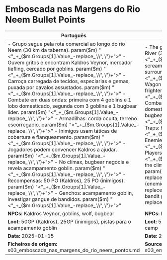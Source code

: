 # Emboscada nas Margens do Rio Neem  Bullet Points

| Português                                                                                                                                                                                                                                                                                                                                                                                                                                                                                                                                                                                                                                                                                                                       | English                                                                                                                                                                                                                                                                                                                                                                                                                                                                                                                                                                                                                                                                             |
| ------------------------------------------------------------------------------------------------------------------------------------------------------------------------------------------------------------------------------------------------------------------------------------------------------------------------------------------------------------------------------------------------------------------------------------------------------------------------------------------------------------------------------------------------------------------------------------------------------------------------------------------------------------------------------------------------------------------------------- | ----------------------------------------------------------------------------------------------------------------------------------------------------------------------------------------------------------------------------------------------------------------------------------------------------------------------------------------------------------------------------------------------------------------------------------------------------------------------------------------------------------------------------------------------------------------------------------------------------------------------------------------------------------------------------------- |
| - Grupo segue pela rota comercial ao longo do rio Neem (30 km da taberna). param($m) "<"_+_($m.Groups[1].Value_-replace_'//','/')_+_">" - Ouvem gritos e encontram Kaldros Veynor, mercador tiefling, cercado por goblins. param($m) "<"_+_($m.Groups[1].Value_-replace_'//','/')_+_">" - Carroça carregada de tecidos, especiarias e gemas, puxada por cavalos assustados. param($m) "<"_+_($m.Groups[1].Value_-replace_'//','/')_+_">" - Combate em duas ondas: primeira com 4 goblins e 1 lobo domesticado, segunda com 3 goblins e 1 bugbear líder. param($m) "<"_+_($m.Groups[1].Value_-replace_'//','/')_+_">" - Armadilhas: corda oculta, terreno escorregadio. param($m) "<"_+_($m.Groups[1].Value_-replace_'//','/')_+_">" - Inimigos usam táticas de cobertura e flanqueamento. param($m) "<"_+_($m.Groups[1].Value_-replace_'//','/')_+_">" - Jogadores podem convencer Kaldros a ajudar. param($m) "<"_+_($m.Groups[1].Value_-replace_'//','/')_+_">" - No clímax, bugbear negocia e revela acampamento goblin. param($m) "<"_+_($m.Groups[1].Value_-replace_'//','/')_+_">" - Recompensas: 50 PO (Kaldros), 25 PO (inimigos). param($m) "<"_+_($m.Groups[1].Value_-replace_'//','/')_+_">" - Ganchos: acampamento goblin, investigar gangue de bandidos. param($m) "<"_+_($m.Groups[1].Value_-replace_'//','/')_+_">"  | - The group follows the trade route along the Neem River (30 km from the tavern). param($m) "<"_+_($m.Groups[1].Value_-replace_'//','/')_+_">" - Hear screams and find Kaldros Veynor, a tiefling merchant, surrounded by goblins. param($m) "<"_+_($m.Groups[1].Value_-replace_'//','/')_+_">" - Wagon loaded with fabrics, spices, and gems, pulled by frightened horses. param($m) "<"_+_($m.Groups[1].Value_-replace_'//','/')_+_">" - Combat in two waves: first with 4 goblins and 1 domesticated wolf, second with 3 goblins and a bugbear leader. param($m) "<"_+_($m.Groups[1].Value_-replace_'//','/')_+_">" - Traps: hidden rope, slippery ground. param($m) "<"_+_($m.Groups[1].Value_-replace_'//','/')_+_">" - Enemies use cover and flanking tactics. param($m) "<"_+_($m.Groups[1].Value_-replace_'//','/')_+_">" - Players may convince Kaldros to help. param($m) "<"_+_($m.Groups[1].Value_-replace_'//','/')_+_">" - At the climax, bugbear negotiates and reveals goblin camp. param($m) "<"_+_($m.Groups[1].Value_-replace_'//','/')_+_">" - Rewards: 50 GP (Kaldros), 25 GP (enemies). param($m) "<"_+_($m.Groups[1].Value_-replace_'//','/')_+_">" - Hooks: goblin camp, investigate bandit gang. param($m) "<"_+_($m.Groups[1].Value_-replace_'//','/')_+_">"  |
| **NPCs:** Kaldros Veynor, goblins, wolf, bugbear                                                                                                                                                                                                                                                                                                                                                                                                                                                                                                                                                                                                                                                                                | **NPCs:** Kaldros Veynor, goblins, wolf, bugbear                                                                                                                                                                                                                                                                                                                                                                                                                                                                                                                                                                                                                                    |
| **Loot:** 50GP (Kaldros), 25GP (inimigos), pistas para o acampamento goblin                                                                                                                                                                                                                                                                                                                                                                                                                                                                                                                                                                                                                                                     | **Loot:** 50GP (Kaldros), 25GP (enemies), clues to goblin camp                                                                                                                                                                                                                                                                                                                                                                                                                                                                                                                                                                                                                      |
| **Data:** 2025-01-15                                                                                                                                                                                                                                                                                                                                                                                                                                                                                                                                                                                                                                                                                                            | **Date:** 2025-01-15                                                                                                                                                                                                                                                                                                                                                                                                                                                                                                                                                                                                                                                                |
| **Ficheiros de origem:** s03_emboscada_nas_margens_do_rio_neem_pontos.md                                                                                                                                                                                                                                                                                                                                                                                                                                                                                                                                                                                                                                                        | **Source files:** s03_emboscada_nas_margens_do_rio_neem_pontos.md                                                                                                                                                                                                                                                                                                                                                                                                                                                                                                                                                                                                                   |

























